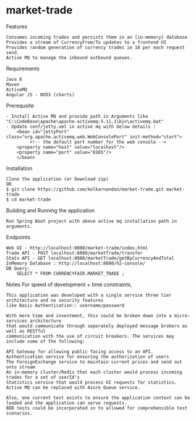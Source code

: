 # market-trade
Features

    Consumes incoming trades and persists them in an [in-memory] database
    Provides a stream of CurrencyFrom/To updates to a frontend UI
    Provides random generation of currency trades ie 10 per each request send. 
    Active MQ to manage the inbound outbound queues. 
	
Requirements

    Java 8
    Maven
    ActiveMQ
    Angular JS - NVD3 (charts)

Prerequsite

    - Install Active MQ and provide path in Arguments like "C:\CodeBase\apache\apache-activemq-5.11.1\bin\activemq.bat"
    - Update conf/jetty.xml in active mq with below details : 
	    <bean id="jettyPort" class="org.apache.activemq.web.WebConsolePort" init-method="start">
		     <!-- the default port number for the web console -->
		<property name="host" value="localhost"/>
		<property name="port" value="8165"/>
	    </bean>

Installation
	
    Clone the application (or Download zip) 
    OR
    $ git clone https://github.com/kelkarnandan/market-trade.git market-trade
    $ cd market-trade

Building and Running the application

    Run Spring Boot project with above active mq installation path in arguments. 

Endpoints

    Web UI - http://localhost:8080/market-trade/index.html
    Trade API - POST localhost:8080/marketTrade/transfer
    Stats API - GET localhost:8080/marketTrade/getByCurrencyAndTotal
    InMemory Database : http://localhost:8080/h2-console/
    DB Query: 
    	SELECT * FROM CURRENCYFAIR.MARKET_TRADE ;
Notes
For speed of development + time constraints, 

    This application was developed with a single service three tier architecture and no security features
    like Basic Authentication:: username/password
	
    With more time and investment, this could be broken down into a micro-services architecture 
    that would communicate through seperately deployed message brokers as well as RESTful 
    communication with the use of circuit breakers. The services may include some of the following:

    API Gateway for allowing public facing access to an API.
    Authentication service for ensuring the authorization of users
    The ForeignExchange service to maintain current prices and send out onto stream
    An in-memory cluster/Redis that each cluster would process incoming trades for a set of userId's
    Statistics service that would process UI requests for statistics.
    Active MQ can be replaced with Azure Queue service.

    Also, one current test exists to ensure the application context can be loaded and the application can serve requests.
    BDD tests could be incorporated in to allowed for comprehensible test scenarios.
